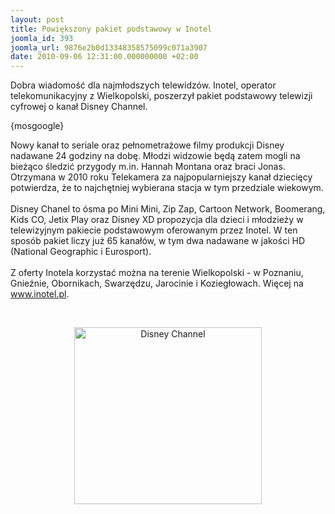 ```yaml
---
layout: post
title: Powiększony pakiet podstawowy w Inotel
joomla_id: 393
joomla_url: 9876e2b0d13348358575099c071a3907
date: 2010-09-06 12:31:00.000000000 +02:00
---
```

Dobra wiadomość dla najmłodszych telewidz&oacute;w. Inotel, operator telekomunikacyjny z Wielkopolski, poszerzył pakiet podstawowy telewizji cyfrowej o kanał Disney Channel.<p>{mosgoogle}</p><p>Nowy kanał to seriale oraz pełnometrażowe filmy produkcji Disney nadawane 24 godziny na dobę. Młodzi widzowie będą zatem mogli na bieżąco śledzić przygody m.in. Hannah Montana oraz braci Jonas. Otrzymana w 2010 roku Telekamera za najpopularniejszy kanał dziecięcy potwierdza, że to najchętniej wybierana stacja w tym przedziale wiekowym.<br /><br />Disney Chanel to &oacute;sma po Mini Mini, Zip Zap, Cartoon Network, Boomerang, Kids CO, Jetix Play oraz Disney XD propozycja dla dzieci i młodzieży w telewizyjnym pakiecie podstawowym oferowanym przez Inotel. W ten spos&oacute;b pakiet liczy już 65 kanał&oacute;w, w tym dwa nadawane w jakości HD (National Geographic i Eurosport).<br /><br />Z oferty Inotela korzystać można na terenie Wielkopolski - w Poznaniu, Gnieźnie, Obornikach, Swarzędzu, Jarocinie i Koziegłowach. Więcej na <a href="http://www.inotel.pl" target="_blank">www.inotel.pl</a>.</p><p>&nbsp;</p><div style="text-align: center"><img src="images/obrazy/disney_channel_logo.jpg" alt="Disney Channel" width="300" height="283" /></div> <br /><p>&nbsp;</p>
